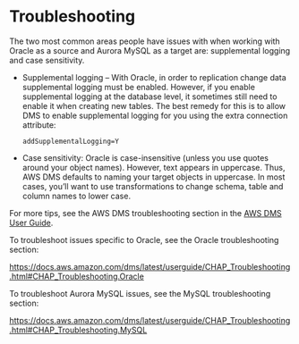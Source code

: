 # Troubleshooting<a name="chap-on-premoracle2aurora.steps.troubleshooting"></a>

The two most common areas people have issues with when working with Oracle as a source and Aurora MySQL as a target are: supplemental logging and case sensitivity\.
+ Supplemental logging – With Oracle, in order to replication change data supplemental logging must be enabled\. However, if you enable supplemental logging at the database level, it sometimes still need to enable it when creating new tables\. The best remedy for this is to allow DMS to enable supplemental logging for you using the extra connection attribute:

  ```
  addSupplementalLogging=Y
  ```
+ Case sensitivity: Oracle is case\-insensitive \(unless you use quotes around your object names\)\. However, text appears in uppercase\. Thus, AWS DMS defaults to naming your target objects in uppercase\. In most cases, you’ll want to use transformations to change schema, table and column names to lower case\.

For more tips, see the AWS DMS troubleshooting section in the [AWS DMS User Guide](https://docs.aws.amazon.com/dms/latest/userguide/CHAP_Troubleshooting.html)\.

To troubleshoot issues specific to Oracle, see the Oracle troubleshooting section:

 [https://docs\.aws\.amazon\.com/dms/latest/userguide/CHAP\_Troubleshooting\.html\#CHAP\_Troubleshooting\.Oracle](https://docs.aws.amazon.com/dms/latest/userguide/CHAP_Troubleshooting.html#CHAP_Troubleshooting.Oracle) 

To troubleshoot Aurora MySQL issues, see the MySQL troubleshooting section:

 [https://docs\.aws\.amazon\.com/dms/latest/userguide/CHAP\_Troubleshooting\.html\#CHAP\_Troubleshooting\.MySQL](https://docs.aws.amazon.com/dms/latest/userguide/CHAP_Troubleshooting.html#CHAP_Troubleshooting.MySQL) 